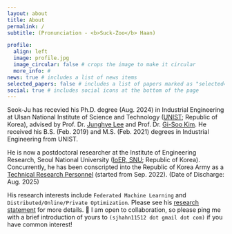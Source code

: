 ```yaml
---
layout: about
title: About
permalink: /
subtitle: (Pronunciation - <b>Suck-Zoo</b> Haan)

profile:
  align: left
  image: profile.jpg
  image_circular: false # crops the image to make it circular
  more_info: #
news: true # includes a list of news items
selected_papers: false # includes a list of papers marked as "selected={true}"
social: true # includes social icons at the bottom of the page
---
```


Seok-Ju has recevied his Ph.D. degree (Aug. 2024) in Industrial Engineering at Ulsan National Institute of Science and Technology ([UNIST](https://www.unist.ac.kr); Republic of Korea), advised by Prof. Dr. [Junghye Lee](https://d3mlab.snu.ac.kr/members/professor) and Prof. Dr. [Gi-Soo Kim](https://sdm.unist.ac.kr/members/). 
He received his B.S. (Feb. 2019) and M.S. (Feb. 2021) degrees in Industrial Engineering from UNIST.

He is now a postdoctoral researcher at the Institute of Engineering Research, Seoul National University ([IoER, SNU](https://ioer.snu.ac.kr); Republic of Korea).
Concurrently, he has been conscripted into the Republic of Korea Army as a [Technical Research Personnel](https://elaw.klri.re.kr/kor_service/lawViewTitle.do?hseq=2204) (started from Sep. 2022). (Date of Discharge: Aug. 2025)

His research interests include `Federated Machine Learning` and `Distributed/Online/Private Optimization`.
Please see his [research statement](https://drive.google.com/file/d/117Ax4WJXPlt2JMHUcLV3j3UsItILg9eA/view?usp=drivesdk) for more details. 
📢 I am open to collaboration, so please ping me with a brief introduction of yours to ``(sjhahn11512 dot gmail dot com)`` if you have common interest!